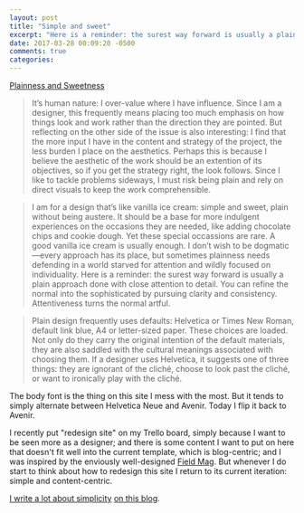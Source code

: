 ```yaml
---
layout: post
title: "Simple and sweet"
excerpt: "Here is a reminder: the surest way forward is usually a plain approach done with close attention to detail."
date: 2017-03-28 00:09:20 -0500
comments: true
categories: 
---
```


[Plainness and Sweetness](https://www.frankchimero.com/blog/2017/plainness-and-sweetness/)

> It’s human nature: I over-value where I have influence. Since I am a designer, this frequently means placing too much emphasis on how things look and work rather than the direction they are pointed. But reflecting on the other side of the issue is also interesting: I find that the more input I have in the content and strategy of the project, the less burden I place on the aesthetics. Perhaps this is because I believe the aesthetic of the work should be an extention of its objectives, so if you get the strategy right, the look follows. Since I like to tackle problems sideways, I must risk being plain and rely on direct visuals to keep the work comprehensible.

> I am for a design that’s like vanilla ice cream: simple and sweet, plain without being austere. It should be a base for more indulgent experiences on the occasions they are needed, like adding chocolate chips and cookie dough. Yet these special occassions are rare. A good vanilla ice cream is usually enough. I don’t wish to be dogmatic—every approach has its place, but sometimes plainness needs defending in a world starved for attention and wildly focused on individuality. Here is a reminder: the surest way forward is usually a plain approach done with close attention to detail. You can refine the normal into the sophisticated by pursuing clarity and consistency. Attentiveness turns the normal artful.

> Plain design frequently uses defaults: Helvetica or Times New Roman, default link blue, A4 or letter-sized paper. These choices are loaded. Not only do they carry the original intention of the default materials, they are also saddled with the cultural meanings associated with choosing them. If a designer uses Helvetica, it suggests one of three things: they are ignorant of the cliché, choose to look past the cliché, or want to ironically play with the cliché. 

The body font is the thing on this site I mess with the most. But it tends to simply alternate between Helvetica Neue and Avenir. Today I flip it back to Avenir. 

I recently put "redesign site" on my Trello board, simply because I want to be seen more as a designer; and there is some content I want to put on here that doesn't fit well into the current template, which is blog-centric; and I was inspired by the enviously well-designed [Field Mag](http://fieldmag.com/). But whenever I do start to think about how to redesign this site I return to its current iteration: simple and content-centric. 

[I write a lot about simplicity]({{site.url}}/2009/08/12/the-fight-for-simplicity.html "Human brains will almost always confuse the novel for the beautiful, so we pile on the novelties in attempts to convey beauty.") [on this blog]({{site.url}}/2010/10/07/good-design-is-as-little-design-as-possible/).
